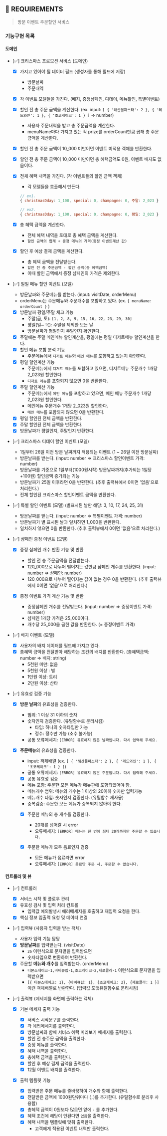 ## 🚀 REQUIREMENTS

> 방문 이벤트 주문할인 서비스

### 기능구현 목록

#### 도메인

- [✅] 크리스마스 프로모션 서비스 (도메인)

  - [x] 가지고 있어야 될 데이터 필드 (생성자를 통해 필드에 저장)
    - 방문날짜
    - 주문내역
  - [x] 각 이벤트 모델들을 가진다. (배지, 증정샴페인, 디데이, 메뉴할인, 특별이벤트)

  - [x] 할인 전 총 주문 금액을 계산한다. (ex. input: `[ { '해산물파스타': 2 }, { '레드와인': 1 }, { '초코케이크': 1 } ]` => number)

    - 사용자 주문내역을 받고 총 주문금액을 계산한다.
    - menuName마다 가지고 있는 각 prize를 orderCount만큼 곱해 총 주문 금액을 계산한다.

  - [x] 할인 전 총 주문 금액이 10_000 미만이면 이벤트 미적용 객체를 반환한다.

  - [x] 할인 전 총 주문 금액이 10_000 미만이면 총 혜택금액도 0원, 이벤트 배지도 없음이다.

  - [x] 전체 혜택 내역을 가진다. (각 이벤트들의 할인 금액 객체)

    - 각 모델들을 호출해서 만든다.

    ```js
    // ex1.
    { christmasDday: 1_100, special: 0, champagne: 0, 주말: 2_023 }

    // ex2.
    { christmasDday: 1_100, special: 0, champagne: 0, 평일: 2_023 }
    ```

  - [x] 총 혜택 금액을 계산한다.

    - 전체 혜택 내역을 토대로 총 혜택 금액을 계산한다.
    - `할인 금액의 합계 + 증정 메뉴의 가격(증정 이벤트계산 값)`

  - [x] 할인 후 예상 결제 금액을 계산한다.
    - 총 혜택 금액을 전달받는다.
    - `할인 전 총 주문금액 - 할인 금액(총 혜택금액)`
    - 이때 할인 금액에서 증정 샴페인의 가격은 제외한다.

- [✅] 일일 메뉴 할인 이벤트 (모델)

  - 방문날짜와 주문메뉴를 받는다. (input: visitDate, orderMenu)
  - orderMenu는 주문메뉴와 주문개수를 포함하고 있다. (ex. `{ menuName: orderCount }` )

  - [x] 방문날짜 평일/주말 체크 기능
    - 주말(금, 토): `[1, 2, 8, 9, 15, 16, 22, 23, 29, 30]`
    - 평일(일~ 목): 주말을 제외한 모든 날
    - 방문날짜가 평일인지 주말인지 확인한다.
  - [x] 주말에는 주말 메인메뉴 할인계산을, 평일에는 평일 디저트메뉴 할인계산을 한다.
  - [x] 할인 메뉴 포함 분석 기능
    - 주문메뉴에서 `디저트 메뉴`와 `메인 메뉴`를 포함하고 있는지 확인한다.
  - [x] 평일 할인계산 기능
    - 주문메뉴에서 `디저트 메뉴`를 포함하고 있으면, 디저트메뉴 주문개수 1개당 2_023원 할인한다.
    - `디저트 메뉴`를 포함되지 않으면 0을 반환한다.
  - [x] 주말 할인계산 기능
    - 주문메뉴에서 `메인 메뉴`를 포함하고 있으면, 메인 메뉴 주문개수 1개당 2_023원 할인한다.
    - 메인메뉴 주문개수 1개당 2_023원 할인한다.
    - `메인 메뉴`를 포함되지 않으면 0을 반환한다.
  - [x] 평일 할인된 전체 금액을 반환한다.
  - [x] 주말 할인된 전체 금액을 반환한다.
  - [x] 방문날짜가 평일인지, 주말인지 반환한다.

- [✅] 크리스마스 디데이 할인 이벤트 (모델)

  - 1일부터 26일 이전 방문 날짜까지 적용되는 이벤트 (1 ~ 26일 이전 방문날짜)
  - 방문날짜를 받는다. (input: number => 크리스마스 할인이벤트 가격: number)
  - 방문날짜를 기준으로 1일부터(1000원시작) 방문날짜까지(추가되는 1일당 +100원) 할인금액 증가되는 기능
  - 방문날짜가 25일 이후라면 0을 반환한다. (추후 출력뷰에서 0이면 '없음'으로 처리한다.)
  - 전체 할인된 크리스마스 할인이벤트 금액을 반환한다.

- [✅] 특별 할인 이벤트 (모델) (별표시된 날만 해당: 3, 10, 17, 24, 25, 31)

  - 방문날짜를 받는다. (input: number => 특별이벤트 가격: number)
  - 방문날짜가 별 표시된 날과 일치하면 1_000을 반환한다.
  - 일치하지 않으면 0을 반환한다. (추후 출력뷰에서 0이면 '없음'으로 처리한다.)

- [✅] 샴페인 증정 이벤트 (모델)

  - [x] 증정 샴페인 개수 반환 기능 및 반환

    - 할인 전 총 주문금액을 전달받는다.
    - 120_000으로 나누어 떨어지는 값만큼 샴페인 개수를 반환한다. (input: number => 샴페인: number)
    - 120_000으로 나누어 떨어지는 값이 없는 경우 0을 반환한다. (추후 출력뷰에서 0이면 '없음'으로 처리한다.)

  - [x] 증정 이벤트 가격 계산 기능 및 반환

    - 증정샴페인 개수를 전달받는다. (input: number => 증정이벤트 가격: number)
    - 샴페인 1개당 가격은 25_000이다.
    - 개수당 25_000을 곱한 값을 반환한다. (= 증정이벤트 가격)

- [✅] 배지 이벤트 (모델)

  - [x] 사용자의 배지 데이터를 필드에 가지고 있다.
  - [x] 총혜택 금액을 전달받아 해당하는 조건의 배지를 반환한다. (총혜택금액: number => 배지: string)
    - 5천원 미만: 없음
    - 5천원 이상 : 별
    - 1만원 이상: 트리
    - 2만원 이상: 산타

- [✅] 유효성 검증 기능

  - [x] **방문 날짜**의 유효성을 검증한다.

    - 범위: 1 이상 31 이하의 숫자
    - 숫자인지 검증한다. (유틸함수로 분리시킴)
      - 타입: 하나의 숫자타입만 가능
      - 정수: 정수만 가능 (소수 불가능)
    - 공통 오류메세지: `[ERROR] 유효하지 않은 날짜입니다. 다시 입력해 주세요.`

  - [x] **주문메뉴**의 유효성을 검증한다.

    - input: 객체배열 (ex. `[ { '해산물파스타': 2 }, { '레드와인': 1 }, { '초코케이크': 1 } ]`)
    - 공통 오류메세지: `[ERROR] 유효하지 않은 주문입니다. 다시 입력해 주세요.`

    - [x] 공통 유효성 검증
    - 메뉴 포함: 주문한 모든 메뉴가 메뉴판에 포함되있어야 함.
    - 메뉴개수 범위: 메뉴의 개수는 1 이상의 20이하 숫자만 입력가능
    - 메뉴개수 타입: 숫자인지 검증한다. (유틸함수 재사용)
    - 중복검증: 주문한 모든 메뉴가 중복되지 않아야 한다.

    - [x] 주문한 메뉴의 총 개수를 검증한다.

      - 20개를 넘어갈 시 error
      - 오류메세지: `[ERROR] 메뉴는 한 번에 최대 20개까지만 주문할 수 있습니다.`

    - [x] 주문한 메뉴가 모두 음료인지 검증
      - 모든 메뉴가 음료라면 error
      - 오류메세지: `[ERROR] 음료만 주문 시, 주문할 수 없습니다.`

#### 컨트롤러 및 뷰

- [✅] 컨트롤러

  - [x] 서비스 시작 및 플로우 관리
  - [x] 유효성 검사 및 입력 처리 컨트롤
    - 입력값 예외발생시 에러메세지를 호출하고 재입력 요청을 한다.
  - [x] 핵심 정보 입출력 요청 및 데이터 연결

- [✅] 입력뷰 (사용자 입력을 받는 객체)

  - 사용자 입력 기능 담당
  - [x] **방문날짜**를 입력받는다. (visitDate)
    - `26` 이런식으로 문자열을 입력받으면
    - 숫자타입으로 변환하여 반환한다.
  - [x] 주문할 **메뉴와 개수**를 입력받는다. (orderMenu)
    - `티본스테이크-1,바비큐립-1,초코케이크-2,제로콜라-1` 이런식으로 문자열을 입력받으면
    - `[{ 티본스테이크: 1}, {바비큐립: 1}, {초코케이크: 2}, {제로콜라: 1 }]` 이런 객체배열로 반환한다. (입력값 포맷유틸함수로 분리시킴)

- [✅] 출력뷰 (메세지를 화면에 출력하는 객체)

  - [x] 기본 메세지 출력 기능

    - [x] 서비스 시작문구를 출력한다.
    - [x] 각 에러메세지를 출력한다.
    - [x] 방문날짜와 함께 서비스 혜택 미리보기 메세지를 출력한다.
    - [x] 할인 전 총주문 금액을 출력한다.
    - [x] 증정 메뉴를 출력한다.
    - [x] 혜택 내역을 출력한다.
    - [x] 총혜택 금액을 출력한다.
    - [x] 할인 후 예상 결제 금액을 출력한다.
    - [x] 12월 이벤트 배지를 출력한다.

  - [x] 출력 템플릿 기능
    - [x] 입력받은 주문 메뉴를 줄바꿈하여 개수와 함께 출력한다.
    - [x] 전달받은 금액에 1000원단위마다 (`,`)를 추가한다. (유틸함수로 분리후 사용함)
    - [x] 총혜택 금액이 0원보다 많으면 앞에 `-` 를 추가한다.
    - [x] 혜택 조건에 해당이 안된다면 `없음`을 출력한다.
    - [x] 혜택 내역을 템플릿에 맞춰 출력한다.
      - 고객에게 적용된 이벤트 내역만 출력한다.
